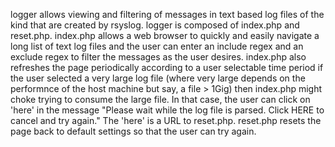 logger allows viewing and filtering of messages in text based log files of the kind that are created by rsyslog.
logger is composed of index.php and reset.php.
index.php allows a web browser to quickly and easily navigate a long list of text log files and the user can
enter an include regex and an exclude regex to filter the messages as the user desires.
index.php also refreshes the page periodically according to a user selectable time period
if the user selected a very large log file (where very large depends on the performnce of the host machine but say,
a file > 1Gig) then index.php might choke trying to consume the large file. In that case, the user can click on
'here' in the message "Please wait while the log file is parsed. Click HERE to cancel and try again."
The 'here' is a URL to reset.php. reset.php resets the page back to default settings so that the user can try again.
